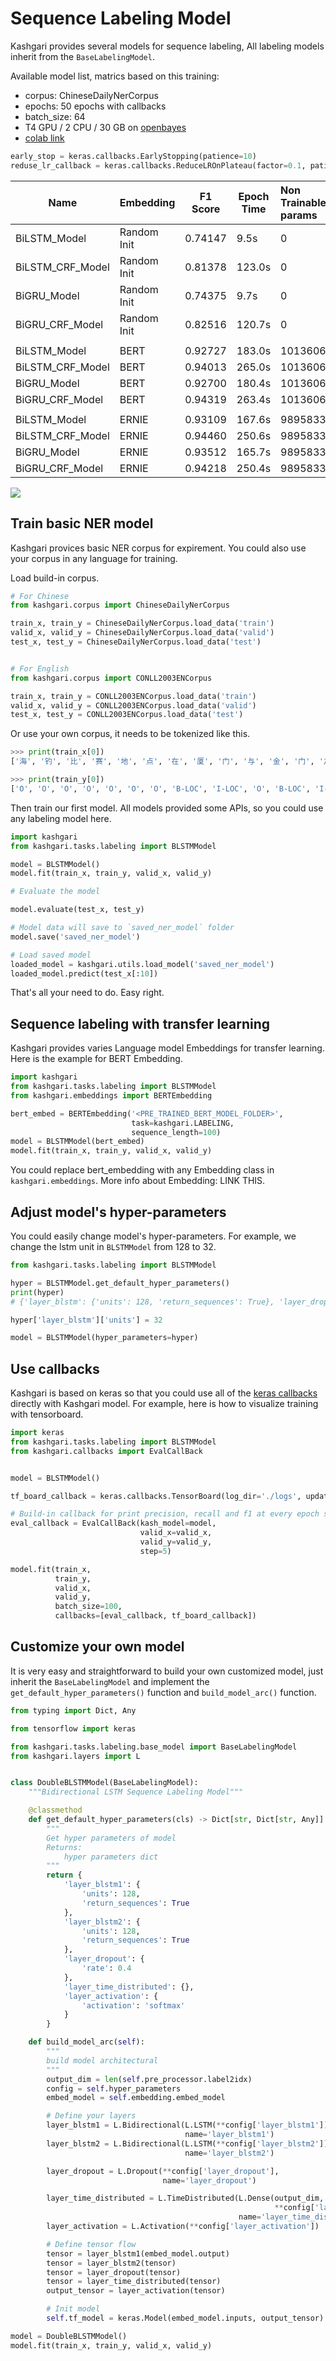 # Sequence Labeling Model

Kashgari provides several models for sequence labeling,
All labeling models inherit from the `BaseLabelingModel`.

Available model list, matrics based on this training:

- corpus: ChineseDailyNerCorpus
- epochs: 50 epochs with callbacks
- batch_size: 64
- T4 GPU / 2 CPU / 30 GB on [openbayes](https://openbayes.com)
- [colab link](https://drive.google.com/file/d/1-tPlD3jP_5AK8xOz_CE1-p-s9mttUt16/view?usp=sharing
)

```python
early_stop = keras.callbacks.EarlyStopping(patience=10)
reduse_lr_callback = keras.callbacks.ReduceLROnPlateau(factor=0.1, patience=5)
```

| Name             | Embedding   | F1 Score | Epoch Time | Non Trainable params | Trainable params |
| ---------------- | ----------- | :------: | ---------- | :------------------- | :--------------- |
| BiLSTM_Model     | Random Init | 0.74147  | 9.5s       | 0                    | 558176           |
| BiLSTM_CRF_Model | Random Init | 0.81378  | 123.0s     | 0                    | 573168           |
| BiGRU_Model      | Random Init | 0.74375  | 9.7s       | 0                    | 499296           |
| BiGRU_CRF_Model  | Random Init | 0.82516  | 120.7s     | 0                    | 514288           |
|                  |             |          |            |                      |                  |
| BiLSTM_Model     | BERT        | 0.92727  | 183.0s     | 101360640            | 3280904          |
| BiLSTM_CRF_Model | BERT        | 0.94013  | 265.0s     | 101360640            | 3295896          |
| BiGRU_Model      | BERT        | 0.92700  | 180.4s     | 101360640            | 2461192          |
| BiGRU_CRF_Model  | BERT        | 0.94319  | 263.4s     | 101360640            | 2476184          |
|                  |             |          |            |                      |                  |
| BiLSTM_Model     | ERNIE       | 0.93109  | 167.6s     | 98958336             | 3280904          |
| BiLSTM_CRF_Model | ERNIE       | 0.94460  | 250.6s     | 98958336             | 3295896          |
| BiGRU_Model      | ERNIE       | 0.93512  | 165.7s     | 98958336             | 2461192          |
| BiGRU_CRF_Model  | ERNIE       | 0.94218  | 250.4s     | 98958336             | 2476184          |

![](../assets/ner_f1_scores.png)

## Train basic NER model

Kashgari provices basic NER corpus for expirement. You could also use your corpus in any language for training.

Load build-in corpus.

```python
# For Chinese
from kashgari.corpus import ChineseDailyNerCorpus

train_x, train_y = ChineseDailyNerCorpus.load_data('train')
valid_x, valid_y = ChineseDailyNerCorpus.load_data('valid')
test_x, test_y = ChineseDailyNerCorpus.load_data('test')


# For English
from kashgari.corpus import CONLL2003ENCorpus

train_x, train_y = CONLL2003ENCorpus.load_data('train')
valid_x, valid_y = CONLL2003ENCorpus.load_data('valid')
test_x, test_y = CONLL2003ENCorpus.load_data('test')
```

Or use your own corpus, it needs to be tokenized like this.

```python
>>> print(train_x[0])
['海', '钓', '比', '赛', '地', '点', '在', '厦', '门', '与', '金', '门', '之', '间', '的', '海', '域', '。']

>>> print(train_y[0])
['O', 'O', 'O', 'O', 'O', 'O', 'O', 'B-LOC', 'I-LOC', 'O', 'B-LOC', 'I-LOC', 'O', 'O', 'O', 'O', 'O', 'O']
```

Then train our first model. All models provided some APIs, so you could use any labeling model here.

```python
import kashgari
from kashgari.tasks.labeling import BLSTMModel

model = BLSTMModel()
model.fit(train_x, train_y, valid_x, valid_y)

# Evaluate the model

model.evaluate(test_x, test_y)

# Model data will save to `saved_ner_model` folder
model.save('saved_ner_model')

# Load saved model
loaded_model = kashgari.utils.load_model('saved_ner_model')
loaded_model.predict(test_x[:10])
```

That's all your need to do. Easy right.

## Sequence labeling with transfer learning

Kashgari provides varies Language model Embeddings for transfer learning. Here is the example for BERT Embedding.

```python
import kashgari
from kashgari.tasks.labeling import BLSTMModel
from kashgari.embeddings import BERTEmbedding

bert_embed = BERTEmbedding('<PRE_TRAINED_BERT_MODEL_FOLDER>',
                           task=kashgari.LABELING,
                           sequence_length=100)
model = BLSTMModel(bert_embed)
model.fit(train_x, train_y, valid_x, valid_y)
```

You could replace bert_embedding with any Embedding class in `kashgari.embeddings`. More info about Embedding: LINK THIS.

## Adjust model's hyper-parameters

You could easily change model's hyper-parameters. For example, we change the lstm unit in `BLSTMModel` from 128 to 32.

```python
from kashgari.tasks.labeling import BLSTMModel

hyper = BLSTMModel.get_default_hyper_parameters()
print(hyper)
# {'layer_blstm': {'units': 128, 'return_sequences': True}, 'layer_dropout': {'rate': 0.4}, 'layer_time_distributed': {}, 'layer_activation': {'activation': 'softmax'}}

hyper['layer_blstm']['units'] = 32

model = BLSTMModel(hyper_parameters=hyper)
```

## Use callbacks

Kashgari is based on keras so that you could use all of the [keras callbacks](https://keras.io/callbacks/) directly with
Kashgari model. For example, here is how to visualize training with tensorboard.

```python
import keras
from kashgari.tasks.labeling import BLSTMModel
from kashgari.callbacks import EvalCallBack


model = BLSTMModel()

tf_board_callback = keras.callbacks.TensorBoard(log_dir='./logs', update_freq=1000)

# Build-in callback for print precision, recall and f1 at every epoch step
eval_callback = EvalCallBack(kash_model=model,
                             valid_x=valid_x,
                             valid_y=valid_y,
                             step=5)

model.fit(train_x,
          train_y,
          valid_x,
          valid_y,
          batch_size=100,
          callbacks=[eval_callback, tf_board_callback])
```

## Customize your own model

It is very easy and straightforward to build your own customized model,
just inherit the `BaseLabelingModel` and implement the `get_default_hyper_parameters()` function
and `build_model_arc()` function.

```python
from typing import Dict, Any

from tensorflow import keras

from kashgari.tasks.labeling.base_model import BaseLabelingModel
from kashgari.layers import L


class DoubleBLSTMModel(BaseLabelingModel):
    """Bidirectional LSTM Sequence Labeling Model"""

    @classmethod
    def get_default_hyper_parameters(cls) -> Dict[str, Dict[str, Any]]:
        """
        Get hyper parameters of model
        Returns:
            hyper parameters dict
        """
        return {
            'layer_blstm1': {
                'units': 128,
                'return_sequences': True
            },
            'layer_blstm2': {
                'units': 128,
                'return_sequences': True
            },
            'layer_dropout': {
                'rate': 0.4
            },
            'layer_time_distributed': {},
            'layer_activation': {
                'activation': 'softmax'
            }
        }

    def build_model_arc(self):
        """
        build model architectural
        """
        output_dim = len(self.pre_processor.label2idx)
        config = self.hyper_parameters
        embed_model = self.embedding.embed_model

        # Define your layers
        layer_blstm1 = L.Bidirectional(L.LSTM(**config['layer_blstm1']),
                                       name='layer_blstm1')
        layer_blstm2 = L.Bidirectional(L.LSTM(**config['layer_blstm2']),
                                       name='layer_blstm2')

        layer_dropout = L.Dropout(**config['layer_dropout'],
                                  name='layer_dropout')

        layer_time_distributed = L.TimeDistributed(L.Dense(output_dim,
                                                           **config['layer_time_distributed']),
                                                   name='layer_time_distributed')
        layer_activation = L.Activation(**config['layer_activation'])

        # Define tensor flow
        tensor = layer_blstm1(embed_model.output)
        tensor = layer_blstm2(tensor)
        tensor = layer_dropout(tensor)
        tensor = layer_time_distributed(tensor)
        output_tensor = layer_activation(tensor)

        # Init model
        self.tf_model = keras.Model(embed_model.inputs, output_tensor)

model = DoubleBLSTMModel()
model.fit(train_x, train_y, valid_x, valid_y)
```
